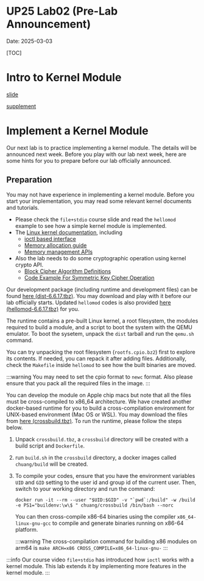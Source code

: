 UP25 Lab02 (Pre-Lab Announcement)
=================================
Date: 2025-03-03

[TOC]
# Intro to Kernel Module

[slide](https://up.zoolab.org/unixprog/lab02/intro.pdf)

[supplement](https://up.zoolab.org/unixprog/lab02/km_supplement.pdf)

# Implement a Kernel Module

Our next lab is to practice implementing a kernel module. The details will be announced next week. Before you play with our lab next week, here are some hints for you to prepare before our lab officially announced.

## Preparation

You may not have experience in implementing a kernel module. Before you start your implementation, you may read some relevant kernel documents and tutorials.

- Please check the `file+stdio` course slide and read the `hellomod` example to see how a simple kernel module is implemented.
- The [Linux kernel documentation](https://www.kernel.org/doc/html/v6.6/), including
   - [ioctl based interface](https://www.kernel.org/doc/html/v6.6/driver-api/ioctl.html) 
   - [Memory allocation guide](https://www.kernel.org/doc/html/v6.6/core-api/memory-allocation.html)
   - [Memory management APIs](https://www.kernel.org/doc/html/v6.6/core-api/mm-api.html)
- Also the lab needs to do some cryptographic operation using kernel crypto API.
   - [Block Cipher Algorithm Definitions](https://www.kernel.org/doc/html/v6.6/crypto/api-skcipher.html)
   - [Code Example For Symmetric Key Cipher Operation](https://www.kernel.org/doc/html/v6.6/crypto/api-samples.html#code-example-for-symmetric-key-cipher-operation)

Our development package (including runtime and development files) can be found [here (dist-6.6.17.tbz)](https://up.zoolab.org/unixprog/lab02/dist-6.6.17.tbz). You may download and play with it before our lab officially starts. Updated `hellomod` codes is also provided [here (hellomod-6.6.17.tbz)](https://up.zoolab.org/unixprog/lab02/hellomod-6.6.17.tbz) for you.

The runtime contains a pre-built Linux kernel, a root filesystem, the modules required to build a module, and a script to boot the system with the QEMU emulator. To boot the sysetem, unpack the `dist` tarball and run the `qemu.sh` command.

You can try unpacking the root filesystem (`rootfs.cpio.bz2`) first to explore its contents. If needed, you can repack it after adding files. Additionally, check the `Makefile` inside `hellomod` to see how the built binaries are moved.

   :::warning
   You may need to set the cpio format to `newc` format. Also please ensure that you pack all the required files in the image.
   :::

You can develop the module on Apple chip macs but note that all the files must be cross-compiled to x86_64 architecture. We have created another docker-based runtime for you to build a cross-compilation environment for UNIX-based environment (Mac OS or WSL). You may download the files from [here (crossbuild.tbz)](https://up.zoolab.org/unixprog/lab02/crossbuild.tbz). To run the runtime, please follow the steps below.

1. Unpack `crossbuild.tbz`, a `crossbuild` directory will be created with a build script and `Dockerfile`.

1. run `build.sh` in the `crossbuild` directory, a docker images called `chuang/build` will be created.

1. To compile your codes, ensure that you have the environment variables `UID` and `GID` setting to the user id and group id of the current user. Then, switch to your working directory and run the command:

   ```
   docker run -it --rm --user "$UID:$GID" -v "`pwd`:/build" -w /build -e PS1="buildenv:\w\$ " chuang/crossbuild /bin/bash --norc
   ```

    You can then cross-compile x86-64 binaries using the compiler `x86_64-linux-gnu-gcc` to compile and generate binaries running on x86-64 platform.

   :::warning
   The cross-compilation command for building x86 modules on arm64 is `make ARCH=x86 CROSS_COMPILE=x86_64-linux-gnu-`
   :::
   
:::info
Our course video `file+stdio` has introduced how `ioctl` works with a kernel module. This lab extends it by implementing more features in the kernel module.
:::
